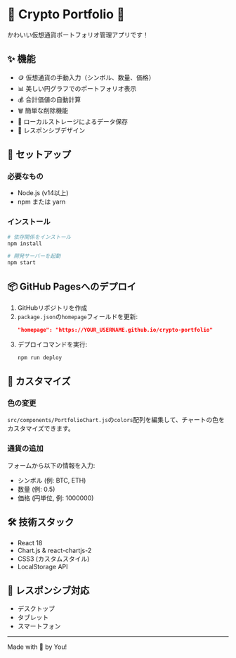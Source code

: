 # 🌈 Crypto Portfolio 💎

かわいい仮想通貨ポートフォリオ管理アプリです！

## ✨ 機能

- 🪙 仮想通貨の手動入力（シンボル、数量、価格）
- 📊 美しい円グラフでのポートフォリオ表示
- 💰 合計価値の自動計算
- 🗑️ 簡単な削除機能
- 💾 ローカルストレージによるデータ保存
- 📱 レスポンシブデザイン

## 🚀 セットアップ

### 必要なもの
- Node.js (v14以上)
- npm または yarn

### インストール

```bash
# 依存関係をインストール
npm install

# 開発サーバーを起動
npm start
```

## 📦 GitHub Pagesへのデプロイ

1. GitHubリポジトリを作成
2. `package.json`の`homepage`フィールドを更新:
   ```json
   "homepage": "https://YOUR_USERNAME.github.io/crypto-portfolio"
   ```
3. デプロイコマンドを実行:
   ```bash
   npm run deploy
   ```

## 🎨 カスタマイズ

### 色の変更
`src/components/PortfolioChart.js`の`colors`配列を編集して、チャートの色をカスタマイズできます。

### 通貨の追加
フォームから以下の情報を入力:
- シンボル (例: BTC, ETH)
- 数量 (例: 0.5)
- 価格 (円単位, 例: 1000000)

## 🛠️ 技術スタック

- React 18
- Chart.js & react-chartjs-2
- CSS3 (カスタムスタイル)
- LocalStorage API

## 📱 レスポンシブ対応

- デスクトップ
- タブレット
- スマートフォン

---

Made with 💖 by You! 